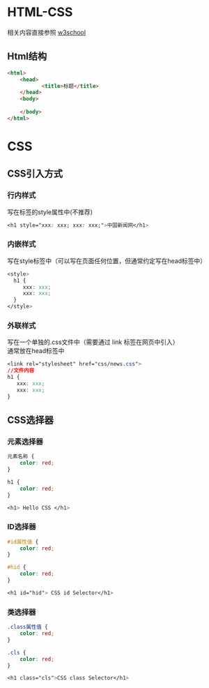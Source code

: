 # HTML-CSS
相关内容直接参照 [w3school](https://www.w3school.com.cn/index.html)
## Html结构
```html
<html>
	<head>    
		   <title>标题</title>
	</head>
	<body>
    
	</body>
</html>
```

# CSS
## CSS引入方式
### 行内样式
写在标签的style属性中(不推荐)
```css
<h1 style="xxx: xxx; xxx: xxx;">中国新闻网</h1>
```
### 内嵌样式
写在style标签中（可以写在页面任何位置，但通常约定写在head标签中）
```css
<style>
  h1 {
     xxx: xxx; 
     xxx: xxx;
  }
</style>
```
### 外联样式
写在一个单独的.css文件中（需要通过 link 标签在网页中引入）  
通常放在head标签中
```css
<link rel="stylesheet" href="css/news.css">
//文件内容
h1 {
   xxx: xxx; 
   xxx: xxx;
}
```
## CSS选择器
### 元素选择器
```css
元素名称 {
    color: red;
}

h1 {
    color: red;
}

<h1> Hello CSS </h1>
```
### ID选择器
```css
#id属性值 {
    color: red;
}

#hid {
    color: red;
}

<h1 id="hid"> CSS id Selector</h1>
```
### 类选择器
```css
.class属性值 {
    color: red;
}

.cls {
    color: red;
}

<h1 class="cls">CSS class Selector</h1>
```

